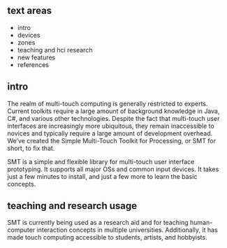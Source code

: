 
## text areas
 - intro
 - devices
 - zones
 - teaching and hci research
 - new features
 - references

## intro
The realm of multi-touch computing is generally restricted to experts. Current toolkits require a large amount of background knowledge in Java, C#, and various other technologies. Despite the fact that multi-touch user interfaces are increasingly more ubiquitous, they remain inaccessible to novices and typically require a large amount of development overhead. We’ve created the Simple Multi-Touch Toolkit for Processing, or SMT for short, to fix that.

SMT is a simple and flexible library for multi-touch user interface prototyping. It supports all major OSs and common input devices. It takes just a few minutes to install, and just a few more to learn the basic concepts. 


## teaching and research usage
SMT is currently being used as a research aid and for teaching human-computer interaction concepts in multiple universities. Additionally, it has made touch computing accessible to students, artists, and hobbyists.